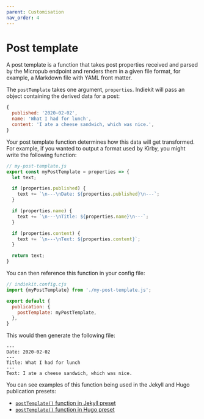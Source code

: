 ```yaml
---
parent: Customisation
nav_order: 4
---
```


# Post template

A post template is a function that takes post properties received and parsed by the Micropub endpoint and renders them in a given file format, for example, a Markdown file with YAML front matter.

The `postTemplate` takes one argument, `properties`. Indiekit will pass an object containing the derived data for a post:

```js
{
  published: '2020-02-02',
  name: 'What I had for lunch',
  content: 'I ate a cheese sandwich, which was nice.',
}
```

Your post template function determines how this data will get transformed. For example, if you wanted to output a format used by Kirby, you might write the following function:

```js
// my-post-template.js
export const myPostTemplate = properties => {
  let text;

  if (properties.published) {
    text += `\n---\nDate: ${properties.published}\n---`;
  }

  if (properties.name) {
    text += `\n---\nTitle: ${properties.name}\n---`;
  }

  if (properties.content) {
    text += `\n---\nText: ${properties.content}`;
  }

  return text;
}
```

You can then reference this function in your config file:

```js
// indiekit.config.cjs
import {myPostTemplate} from './my-post-template.js';

export default {
  publication: {
    postTemplate: myPostTemplate,
  },
}
```

This would then generate the following file:

```text
---
Date: 2020-02-02
---
Title: What I had for lunch
---
Text: I ate a cheese sandwich, which was nice.
```

You can see examples of this function being used in the Jekyll and Hugo publication presets:

* [`postTemplate()` function in Jekyll preset](https://github.com/getindiekit/indiekit/blob/main/packages/preset-jekyll/index.js)
* [`postTemplate()` function in Hugo preset](https://github.com/getindiekit/indiekit/blob/main/packages/preset-hugo/index.js)

